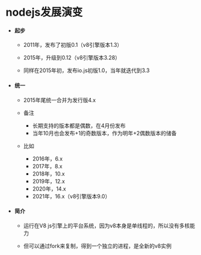 # nodejs发展演变

- #### 起步

    - 2011年，发布了初版0.1（v8引擎版本1.3）

    - 2015年，升级到0.12（v8引擎版本3.28）

    - 同样在2015年初，发布io.js初版1.0，当年就迭代到3.3

- #### 统一
    - 2015年尾统一合并为发行版4.x
    
    - 备注
        - 长期支持的版本都是偶数，在4月份发布
        - 当年10月也会发布+1的奇数版本，作为明年+2偶数版本的储备
    - 比如
        - 2016年，6.x
        - 2017年，8.x
        - 2018年，10.x
        - 2019年，12.x
        - 2020年，14.x
        - 2021年，16.x（v8引擎版本9.0）

- #### 简介

    - 运行在V8 js引擎上的平台系统，因为v8本身是单线程的，所以没有多核能力
    
    - 但可以通过fork来复制，得到一个独立的进程，是全新的v8实例
